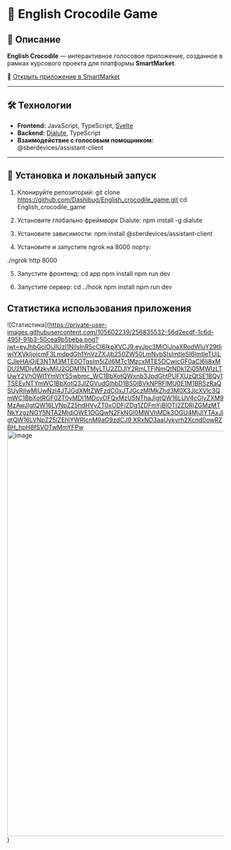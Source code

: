 # 🐊 English Crocodile Game

## 🎯 Описание

**English Crocodile** — интерактивное голосовое приложение, созданное в рамках курсового проекта для платформы **SmartMarket**.

🔗 [Открыть приложение в SmartMarket](https://apps.sber.ru/salute-apps/45f102ab-d2b2-4f39-8be3-b59ffe0803dc/)

---

## 🛠️ Технологии

- **Frontend:** JavaScript, TypeScript, [Svelte](https://svelte.dev)
- **Backend:** [Dialute](https://github.com/sberdevices/dialute), TypeScript
- **Взаимодействие с голосовым помощником:** @sberdevices/assistant-client

---
  

## 🚀 Установка и локальный запуск

1. Клонируйте репозиторий:
   git clone https://github.com/Dashibug/English_crocodile_game.git
   cd English_crocodile_game
   
2. Установите глобально фреймворк Dialute:
   npm install -g dialute
   
3. Установите зависимости:
   npm install @sberdevices/assistant-client
   
4. Установите и запустите ngrok на 8000 порту:
   
  ./ngrok http 8000

5. Запустите фронтенд:
  cd app
  npm install
  npm run dev

6. Запустите сервер:
  cd ../hook
  npm install
  npm run dev

## Статистика использования приложения

![Статистика](https://private-user-images.githubusercontent.com/105602239/256835532-56d2ecdf-1c6d-495f-91b3-50cea9b5beba.png?jwt=eyJhbGciOiJIUzI1NiIsInR5cCI6IkpXVCJ9.eyJpc3MiOiJnaXRodWIuY29tIiwiYXVkIjoicmF3LmdpdGh1YnVzZXJjb250ZW50LmNvbSIsImtleSI6ImtleTUiLCJleHAiOjE3NTM3MTE0OTgsIm5iZiI6MTc1MzcxMTE5OCwicGF0aCI6Ii8xMDU2MDIyMzkvMjU2ODM1NTMyLTU2ZDJlY2RmLTFjNmQtNDk1Zi05MWIzLTUwY2VhOWI1YmViYS5wbmc_WC1BbXotQWxnb3JpdGhtPUFXUzQtSE1BQy1TSEEyNTYmWC1BbXotQ3JlZGVudGlhbD1BS0lBVkNPRFlMU0E1M1BRSzRaQSUyRjIwMjUwNzI4JTJGdXMtZWFzdC0xJTJGczMlMkZhd3M0X3JlcXVlc3QmWC1BbXotRGF0ZT0yMDI1MDcyOFQxMzU5NThaJlgtQW16LUV4cGlyZXM9MzAwJlgtQW16LVNpZ25hdHVyZT0xODFjZDg1ZDFmYjBlOTI2ZDRjZGMzMTNkYzgzNGY5NTA2MjdiOWE1OGQwN2FkNGI0MWVhMDk3OGU4MjJlYTAxJlgtQW16LVNpZ25lZEhlYWRlcnM9aG9zdCJ9.XRxND3aaUykyrh2Xcnd0owRZBH_hpH8fSVOTwMmYFPw<img width="1108" height="942" alt="image" src="https://github.com/user-attachments/assets/e52e82e9-f5d4-4601-afca-528c6422c97c" />)
